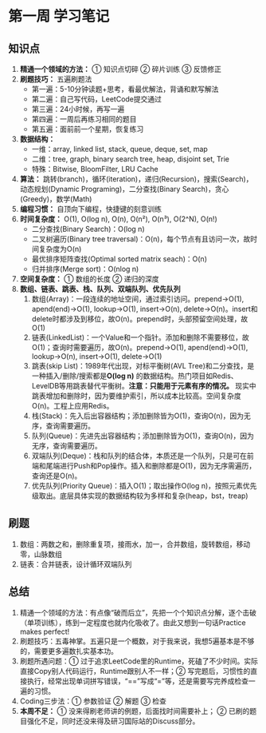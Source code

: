# 第一周 学习笔记

## 知识点

1. **精通一个领域的方法：**  ① 知识点切碎 ② 碎片训练 ③ 反馈修正
2. **刷题技巧：** 五遍刷题法
   * 第一遍：5-10分钟读题+思考，看最优解法，背诵和默写解法
   * 第二遍：自己写代码，LeetCode提交通过
   * 第三遍：24小时候，再写一遍
   * 第四遍：一周后再练习相同的题目
   * 第五遍：面前前一个星期，恢复练习
3. **数据结构：**
   * 一维：array, linked list, stack, queue, deque, set, map
   * 二维：tree, graph, binary search tree, heap, disjoint set, Trie
   * 特殊：Bitwise, BloomFilter, LRU Cache
4. **算法：** 跳转(branch)，循环(iteration)，递归(Recursion)，搜索(Search)，动态规划(Dynamic Programing)，二分查找(Binary Search)，贪心(Greedy)，数学(Math)
5. **编程习惯：** 自顶向下编程，快捷键的刻意训练
6. **时间复杂度：** O(1), O(log n), O(n), O(n²), O(n³), O(2^N), O(n!)
   * 二分查找(Binary Search)：O(log n)
   * 二叉树遍历(Binary tree traversal)：O(n)，每个节点有且访问一次，故时间复杂度为O(n)
   * 最优排序矩阵查找(Optimal sorted matrix seach)：O(n)
   * 归并排序(Merge sort)：O(nlog n)
7. **空间复杂度：** ① 数组的长度 ② 递归的深度
8. **数组、链表、跳表、栈、队列、双端队列、优先队列**
   1. 数组(Array)：一段连续的地址空间，通过索引访问。prepend→O(1), apend(end)→O(1), lookup→O(1), insert→O(n), delete→O(n)。insert和delete时都涉及到移位，故O(n)。prepend时，头部预留空间处理，故O(1)
   2. 链表(LinkedList)：一个Value和一个指针。添加和删除不需要移位，故O(1)；查询时需要遍历，故O(n)。prepend→O(1), apend(end)→O(1), lookup→O(n), insert→O(1), delete→O(1)
   3. 跳表(skip List)：1989年代出现，对标平衡树(AVL Tree)和二分查找，是一种插入/删除/搜索都是**O(log n)** 的数据结构。热门项目如Redis、LevelDB等用跳表替代平衡树。**注意：只能用于元素有序的情况。** 现实中跳表增加和删除时，因为要维护索引，所以成本比较高。空间复杂度O(n)。工程上应用Redis。
   4. 栈(Stack)：先入后出容器结构；添加删除皆为O(1)，查询O(n)，因为无序，查询需要遍历。
   5. 队列(Queue)：先进先出容器结构；添加删除皆为O(1)，查询O(n)，因为无序，查询需要遍历。
   6. 双端队列(Deque)：栈和队列的结合体，本质还是一个队列，只是可在前端和尾端进行Push和Pop操作。插入和删除都是O(1)，因为无序需遍历，查询还是O(n)。
   7. 优先队列(Priority Queue)：插入O(1)；取出操作O(log n)，按照元素优先级取出。底层具体实现的数据结构较为多样和复杂(heap，bst，treap)

## 刷题

1. 数组：两数之和，删除重复项，接雨水，加一，合并数组，旋转数组，移动零，山脉数组
2. 链表：合并链表，设计循环双端队列

## 总结

1. 精通一个领域的方法：有点像“破而后立”，先把一个个知识点分解，逐个击破（单项训练），练到一定程度也就内化吸收了。由此又想到一句话Practice makes perfect!
2. 刷题技巧：五毒神掌。五遍只是一个概数，对于我来说，我想5遍基本是不够的，需要更多遍数扎实基本功。
3. 刷题所遇问题：① 过于追求LeetCode里的Runtime，死磕了不少时间。实际直接Copy别人代码运行，Runtime跟别人不一样；② 写完题后，习惯性的直接执行，经常出现单词拼写错误，“==”写成“=”等，还是需要写完养成检查一遍的习惯。
4. Coding三步法：① 参数验证 ② 解题 ③ 检查
5. **本周不足：** ① 没来得刷老师讲的例题，后面找时间需要补上； ② 已刷的题目强化不足，同时还没来得及研习国际站的Discuss部分。